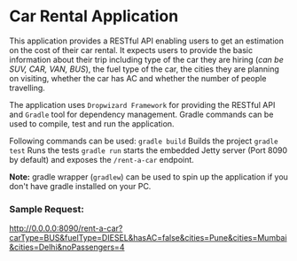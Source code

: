 # Car Rental Application

This application provides a RESTful API enabling users to get an 
estimation on the cost of their car rental. It expects users to provide
the basic information about their trip including type of the car they
are hiring (*can be SUV, CAR, VAN, BUS*), the fuel type of the car,
the cities they are planning on visiting, whether the car has AC and 
whether the number of people travelling.

The application uses `Dropwizard Framework` for providing the RESTful API and `Gradle` tool for dependency management.
Gradle commands can be used to compile, test and run the application. 
 
 Following commands can be used:
 `gradle build` Builds the project 
 `gradle test` Runs the tests 
 `gradle run` starts the embedded Jetty server (Port 8090 by default) and exposes the `/rent-a-car` endpoint.
 
 **Note:** gradle wrapper (`gradlew`) can be used to spin up the application
  if you don't have gradle installed on your PC.
  
  ### Sample Request:
  http://0.0.0.0:8090/rent-a-car?carType=BUS&fuelType=DIESEL&hasAC=false&cities=Pune&cities=Mumbai&cities=Delhi&noPassengers=4